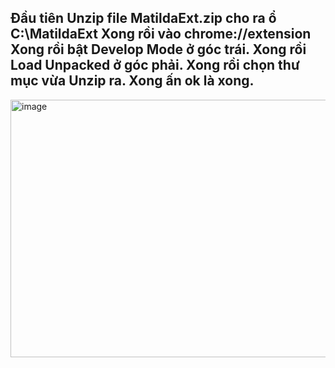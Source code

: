 Đầu tiên Unzip file MatildaExt.zip cho ra ổ C:\MatildaExt
Xong rồi vào chrome://extension
Xong rồi bật Develop Mode ở góc trái.
Xong rồi Load Unpacked ở góc phải. 
Xong rồi chọn thư mục vừa Unzip ra. Xong ấn ok là xong.
---------
<img width="1598" height="412" alt="image" src="https://github.com/user-attachments/assets/c143d32c-e32c-4743-9b79-d0d31d9a6347" />
